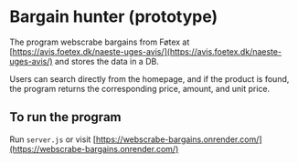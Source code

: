 # Bargain hunter (prototype)
The program webscrabe bargains from Føtex at [https://avis.foetex.dk/naeste-uges-avis/](https://avis.foetex.dk/naeste-uges-avis/) and stores the data in a DB.

Users can search directly from the homepage, and if the product is found, the program returns the corresponding price, amount, and unit price.

## To run the program
Run `server.js` or visit [https://webscrabe-bargains.onrender.com/](https://webscrabe-bargains.onrender.com/)